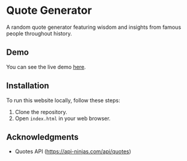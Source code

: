 # Quote Generator

A random quote generator featuring wisdom and insights from famous people throughout history.

## Demo

You can see the live demo [here](https://chiarasarmiento.github.io/random-quote-generator/).

## Installation

To run this website locally, follow these steps:

1. Clone the repository.
2. Open `index.html` in your web browser.

## Acknowledgments

- Quotes API (https://api-ninjas.com/api/quotes)
